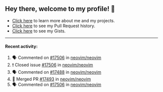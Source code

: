 ## Hey there, welcome to my profile! 👋

- [Click here](https://seandewar.github.io/) to learn more about me and my projects.
- [Click here](https://github.com/search?p=1&q=author%3Aseandewar+is%3Apr) to see my Pull Request history.
- [Click here](https://gist.github.com/seandewar) to see my Gists.

---

#### Recent activity:

<!--START_SECTION:activity-->
1. 🗣 Commented on [#17506](https://github.com/neovim/neovim/issues/17506) in [neovim/neovim](https://github.com/neovim/neovim)
2. ❗️ Closed issue [#17506](https://github.com/neovim/neovim/issues/17506) in [neovim/neovim](https://github.com/neovim/neovim)
3. 🗣 Commented on [#17488](https://github.com/neovim/neovim/issues/17488) in [neovim/neovim](https://github.com/neovim/neovim)
4. 🎉 Merged PR [#17493](https://github.com/neovim/neovim/pull/17493) in [neovim/neovim](https://github.com/neovim/neovim)
5. 🗣 Commented on [#17506](https://github.com/neovim/neovim/issues/17506) in [neovim/neovim](https://github.com/neovim/neovim)
<!--END_SECTION:activity-->
